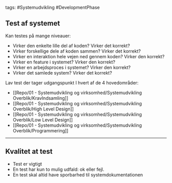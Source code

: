 tags: #Systemudvikling #DevelopmentPhase
## Test af systemet
Kan testes på mange niveauer:

- Virker den enkelte lille del af koden? Virker det korrekt?
- Virker forskellige dele af koden sammen? Virker det korrekt?
- Virker en interaktion hele vejen ned gennem koden? Virker den korrekt?
- Virker en feature i systemet? Virker den korrekt?
- Virker en arbejdsproces i systemet? Virker den korrekt?
- Virker det samlede system? Virker det korrekt?

Lav test der tager udgangspunkt I hvert af de 4 hovedområder:

- [[Repo/01 - Systemudvikling og virksomhed/Systemudvikling Overblik/KravIndsamling]]
- [[Repo/01 - Systemudvikling og virksomhed/Systemudvikling Overblik/High Level Design]]
- [[Repo/01 - Systemudvikling og virksomhed/Systemudvikling Overblik/Low Level Design]]
- [[Repo/01 - Systemudvikling og virksomhed/Systemudvikling Overblik/Programmering]]

---

## Kvalitet at test
- Test er vigtigt
- En test har kun to mulig udfald: ok eller fejl. 
- En test skal altid have sporbarhed til systemdokumentationen